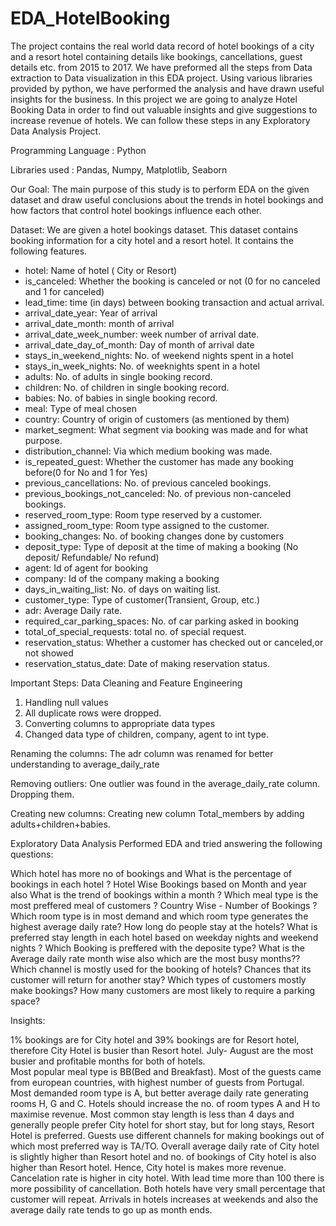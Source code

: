 # EDA_HotelBooking

The project contains the real world data record of hotel bookings of a city and a resort hotel containing details like bookings, cancellations, guest details etc. from 2015 to 2017.
We have preformed all the steps from Data extraction to Data visualization in this EDA project. Using various libraries provided by python, we have performed the analysis and have drawn useful insights for the business.
In this project we are going to analyze Hotel Booking Data in order to find out valuable insights and give suggestions to increase revenue of hotels.
We can follow these steps in any Exploratory Data Analysis Project.

Programming Language : Python

Libraries used : Pandas, Numpy, Matplotlib, Seaborn


Our Goal:
The main purpose of this study is to perform EDA on the given dataset and draw useful conclusions about the trends in hotel bookings and how factors that control hotel bookings influence each other.

Dataset:
We are given a hotel bookings dataset. This dataset contains booking information for a city hotel and a resort hotel. It contains the following features.

- hotel: Name of hotel ( City or Resort)
- is_canceled: Whether the booking is canceled or not (0 for no canceled and 1 for canceled)
- lead_time: time (in days) between booking transaction and actual arrival.
- arrival_date_year: Year of arrival
- arrival_date_month: month of arrival
- arrival_date_week_number: week number of arrival date.
- arrival_date_day_of_month: Day of month of arrival date
- stays_in_weekend_nights: No. of weekend nights spent in a hotel
- stays_in_week_nights: No. of weeknights spent in a hotel
- adults: No. of adults in single booking record.
- children: No. of children in single booking record.
- babies: No. of babies in single booking record. 
- meal: Type of meal chosen 
- country: Country of origin of customers (as mentioned by them)
- market_segment: What segment via booking was made and for what purpose.
- distribution_channel: Via which medium booking was made.
- is_repeated_guest: Whether the customer has made any booking before(0 for No and 1 for Yes)
- previous_cancellations: No. of previous canceled bookings.
- previous_bookings_not_canceled: No. of previous non-canceled bookings.
- reserved_room_type: Room type reserved by a customer.
- assigned_room_type: Room type assigned to the customer.
- booking_changes: No. of booking changes done by customers
- deposit_type: Type of deposit at the time of making a booking (No deposit/ Refundable/ No refund)
- agent: Id of agent for booking
- company: Id of the company making a booking
- days_in_waiting_list: No. of days on waiting list.
- customer_type: Type of customer(Transient, Group, etc.)
- adr: Average Daily rate.
- required_car_parking_spaces: No. of car parking asked in booking
- total_of_special_requests: total no. of special request.
- reservation_status: Whether a customer has checked out or canceled,or not showed 
- reservation_status_date: Date of making reservation status.


Important Steps:
Data Cleaning and Feature Engineering
1. Handling null values
2. All duplicate rows were dropped.
3. Converting columns to appropriate data types
4. Changed data type of children, company, agent to int type.

Renaming the columns:
The adr column was renamed for better understanding to average_daily_rate

Removing outliers:
One outlier was found in the average_daily_rate column. Dropping them.

Creating new columns:
Creating new column Total_members by adding adults+children+babies.


Exploratory Data Analysis
Performed EDA and tried answering the following questions:

  Which hotel has more no of bookings and What is the  percentage of bookings in each hotel ?
  Hotel Wise Bookings based on Month and year also What is the trend of bookings within a month ?
  Which meal type is the  most preffered meal of customers ?
  Country Wise - Number of Bookings ?
  Which room type is in most demand and which room type generates the  highest average daily rate?
  How long do people stay at the hotels?
  What is preferred stay length in each hotel based on weekday nights and weekend nights ?
  Which Booking is preffered with the deposite type?
  What is the Average daily rate month wise also which are the most busy months??
  Which channel is mostly used for the booking of hotels? 
  Chances that its customer will return for another stay?
  Which types of customers mostly make bookings?
 How many customers are most likely to require a parking space?
 
 
 Insights:
 
 1% bookings are for City hotel and 39% bookings are for Resort hotel, therefore City Hotel is busier than Resort hotel. 
 July- August are the most busier and profitable months for both of hotels.  
 Most popular meal type is BB(Bed and Breakfast).
 Most of the guests came from european countries, with highest number of guests from Portugal.
 Most demanded room type is A, but better average daily rate generating rooms H, G and C. Hotels should increase the no. of room types A and H to maximise revenue.
 Most common stay length is less than 4 days and generally people prefer City hotel for short stay, but for long stays, Resort Hotel is preferred.
 Guests use different channels for making bookings out of which most preferred way is TA/TO. 
 Overall average daily rate of City hotel is slightly higher than Resort hotel and no. of bookings of City hotel is also higher than Resort hotel. Hence, City hotel is makes more revenue.
 Cancelation rate is higher in city hotel. With lead time more than 100 there is more possibility of cancellation.
  Both hotels have very small percentage that customer will repeat.
 Arrivals in hotels increases at weekends and also the average daily rate tends to go up as month ends. 
